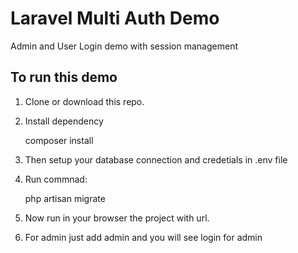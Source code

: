 # Laravel Multi Auth Demo

Admin and User Login demo with session management

## To run this demo

1. Clone or download this repo.
2. Install dependency
    
    composer install
3. Then setup your database connection and credetials in .env file
4. Run commnad:

    php artisan migrate
    
5. Now run in your browser the project with url.
6. For admin just add admin and you will see login for admin
